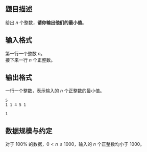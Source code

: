 ## 题目描述

给出 $n$ 个整数，**请你输出他们的最小值**。

## 输入格式

第一行一个整数 $n$。  
接下来一行 $n$ 个正整数。

## 输出格式

一行一个整数，表示输入的 $n$ 个正整数的最小值。

```input1
5
1 1 4 5 1
```

```output1
1
```

## 数据规模与约定

对于 $100\%$ 的数据，$0 < n \le 1000$，输入的 $n$ 个正整数均小于 $1000$。
